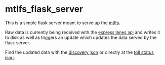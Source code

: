 # mtlfs_flask_server

This is a simple flask server meant to serve up the [mtlfs](https://github.com/vta/mtlfs).  

Raw data is currently being received with the [express lanes api](https://github.com/vta/expresslanes-api) and writes it to disk as well as triggers an update
which updates the data served by the flask server.

Find the updated data with the [discovery json](https://mtlfs.vta.org/mtlfs/mtlfs.json) or directly at the [toll status json](https://mtlfs.vta.org/mtlfs/toll_status.json).

